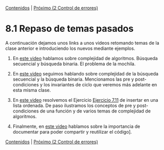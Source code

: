 [Contenidos](../Contenidos.md) \| [Próximo (2 Control de errores)](02_Excepciones.md)

# 8.1 Repaso de temas pasados

A continuación dejamos unos links a unos videos retomando temas de la clase anterior e introduciendo los nuevos mediante ejemplos.

1. En [este video](https://youtu.be/O65J5n6yA1g) hablamos sobre complejidad de algoritmos. Búsqueda secuencial y búsqueda binaria. El problema de la mochila.

2. En [este video](https://youtu.be/Cc9bJ5ACWks) seguimos hablando sobre complejidad de la búsqueda secuencial y la búsqueda binaria. Mencionamos las pre y post-condiciones y los invariantes de ciclo que veremos más adelante en esta misma clase.

3. En [este video](https://youtu.be/uJq3_EJ6MRI) resolvemos el Ejercicio [Ejercicio 7.11](../07_Organizacion/04_BusqBinaria.md#ejercicio-711-busqueda-binaria) de insertar en una lista ordenada. De paso ilustramos los conceptos de pre y post-condiciones de una función y de varios temas de complejidad de algoritmos.

4. Finalmente, en [este video](https://youtu.be/6cCJ0RmDXSY) hablamos sobre la importancia de documentar para poder compartir y reutilizar el código].


[Contenidos](../Contenidos.md) \| [Próximo (2 Control de errores)](02_Excepciones.md)

